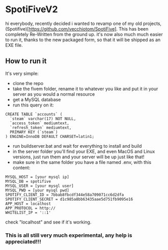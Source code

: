 # SpotiFiveV2

hi everybody, recently decided i wanted to revamp one of my old projects, (Spotifive)[https://github.com/vecchiotom/SpotiFive]. This has been completely Re-Written from the ground up. it's now also much much easier to run it, thanks to the new packaged form, so that it will be shipped as an EXE file.

## How to run it

It's very simple:

* clone the repo
* take the fivem folder, rename it to whatever you like and put it in your server as you would a normal resource
* get a MySQL database
* run this query on it:

```mysql
CREATE TABLE `accounts` (
  `steam` varchar(17) NOT NULL,
  `access_token` mediumtext,
  `refresh_token` mediumtext,
  PRIMARY KEY (`steam`)
) ENGINE=InnoDB DEFAULT CHARSET=latin1;

```

* run buildserver.bat and wait for everything to install and build
* in the server folder you'll find your EXE, and even MacOS and Linux versions, just run them and your server will be up just like that!
* make sure in the same folder you have a file named .env, with this content:

```
MYSQL_HOST = [your mysql ip]
MYSQL_DB = spotifive
MYSQL_USER = [your mysql user]
MYSQL_PWD = [your mysql pwd]
SPOTIFY_CLIENT_ID = 7bbab8fbcdf344e58a709071cc6d2dfa
SPOTIFY_CLIENT_SECRET = d1c985a8bb63435aae5d751fb9095e16
APP_HOST = localhost
APP_PROTOCOL = http://
WHITELIST_IP = '::1'

```

check "localhost" and see if it's working.

### This is all still very much experimental, any help is appreciated!!!